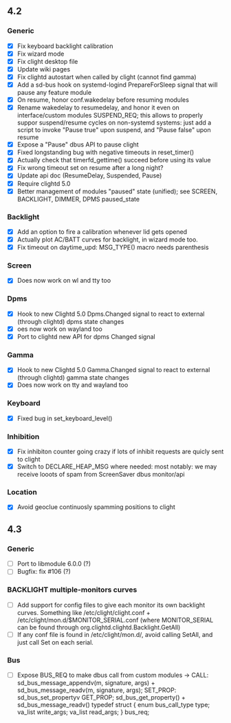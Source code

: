 ## 4.2

### Generic
- [x] Fix keyboard backlight calibration
- [x] Fix wizard mode
- [x] Fix clight desktop file
- [x] Update wiki pages
- [x] Fix clightd autostart when called by clight (cannot find gamma)
- [x] Add a sd-bus hook on systemd-logind PrepareForSleep signal that will pause any feature module
- [x] On resume, honor conf.wakedelay before resuming modules
- [x] Rename wakedelay to resumedelay, and honor it even on interface/custom modules SUSPEND_REQ; this allows to properly suppor suspend/resume cycles on non-systemd systems: just add a script to invoke "Pause true" upon suspend, and "Pause false" upon resume
- [x] Expose a "Pause" dbus API to pause clight
- [x] Fixed longstanding bug with negative timeouts in reset_timer()
- [x] Actually check that timerfd_gettime() succeed before using its value
- [x] Fix wrong timeout set on resume after a long night?
- [x] Update api doc (ResumeDelay, Suspended, Pause)
- [x] Require clightd 5.0
- [x] Better management of modules "paused" state (unified); see SCREEN, BACKLIGHT, DIMMER, DPMS paused_state

### Backlight
- [x] Add an option to fire a calibration whenever lid gets opened
- [x] Actually plot AC/BATT curves for backlight, in wizard mode too.
- [x] Fix timeout on daytime_upd: MSG_TYPE() macro needs parenthesis

### Screen 
- [x] Does now work on wl and tty too

### Dpms
- [x] Hook to new Clightd 5.0 Dpms.Changed signal to react to external (through clightd) dpms state changes
- [x] oes now work on wayland too
- [x] Port to clightd new API for dpms Changed signal

### Gamma
- [x] Hook to new Clightd 5.0 Gamma.Changed signal to react to external (through clightd) gamma state changes
- [x] Does now work on tty and wayland too

### Keyboard
- [x] Fixed bug in set_keyboard_level()

### Inhibition
- [x] Fix inhibiton counter going crazy if lots of inhibit requests are quicly sent to clight
- [x] Switch to DECLARE_HEAP_MSG where needed: most notably: we may receive looots of spam from ScreenSaver dbus monitor/api

### Location
- [x] Avoid geoclue continuosly spamming positions to clight

## 4.3

### Generic
- [ ] Port to libmodule 6.0.0 (?)
- [ ] Bugfix: fix #106 (?)

### BACKLIGHT multiple-monitors curves
- [ ] Add support for config files to give each monitor its own backlight curves. Something like /etc/clight/clight.conf + /etc/clight/mon.d/$MONITOR_SERIAL.conf (where MONITOR_SERIAL can be found through org.clightd.clightd.Backlight.GetAll)
- [ ] If any conf file is found in /etc/clight/mon.d/, avoid calling SetAll, and just call Set on each serial.

### Bus
- [ ] Expose BUS_REQ to make dbus call from custom modules -> 
CALL: sd_bus_message_appendv(m, signature, args) + sd_bus_message_readv(m, signature, args);
SET_PROP: sd_bus_set_propertyv
GET_PROP; sd_bus_get_property() + sd_bus_message_readv()
typedef struct {
    enum bus_call_type type;
    va_list write_args;
    va_list read_args;
} bus_req;

